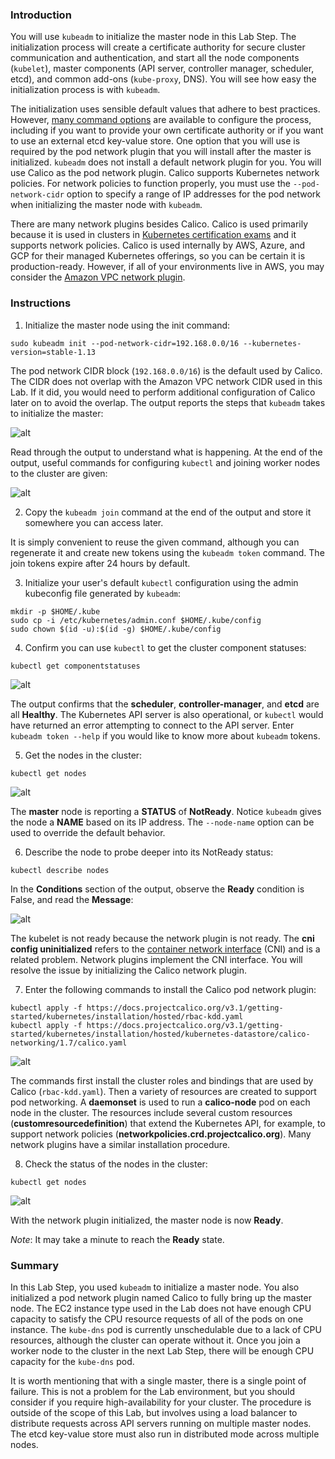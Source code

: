 ### Introduction

You will use  `kubeadm`  to initialize the master node in this Lab Step. The initialization process will create a certificate authority for secure cluster communication and authentication, and start all the node components (`kubelet`), master components (API server, controller manager, scheduler, etcd), and common add-ons (`kube-proxy`, DNS). You will see how easy the initialization process is with  `kubeadm`.

The initialization uses sensible default values that adhere to best practices. However,  [many command options](https://kubernetes.io/docs/reference/setup-tools/kubeadm/kubeadm-init/#options)  are available to configure the process, including if you want to provide your own certificate authority or if you want to use an external etcd key-value store. One option that you will use is required by the pod network plugin that you will install after the master is initialized.  `kubeadm`  does not install a default network plugin for you. You will use Calico as the pod network plugin. Calico supports Kubernetes network policies. For network policies to function properly, you must use the  `--pod-network-cidr` option to specify a range of IP addresses for the pod network when initializing the master node with  `kubeadm`.

There are many network plugins besides Calico. Calico is used primarily because it is used in clusters in  [Kubernetes certification exams](https://www.cncf.io/certification/tips) and it supports network policies. Calico is used internally by AWS, Azure, and GCP for their managed Kubernetes offerings, so you can be certain it is production-ready. However, if all of your environments live in AWS, you may consider the  [Amazon VPC network plugin](https://github.com/aws/amazon-vpc-cni-k8s).

### Instructions

1. Initialize the master node using the init command:

```
sudo kubeadm init --pod-network-cidr=192.168.0.0/16 --kubernetes-version=stable-1.13
```

The pod network CIDR block (`192.168.0.0/16`) is the default used by Calico. The CIDR does not overlap with the Amazon VPC network CIDR used in this Lab. If it did, you would need to perform additional configuration of Calico later on to avoid the overlap. The output reports the steps that  `kubeadm`  takes to initialize the master:

![alt](https://assets.cloudacademy.com/bakery/media/uploads/blobid0-34d5b9c2-4115-4a73-a460-abb46627481b.png)

Read through the output to understand what is happening. At the end of the output, useful commands for configuring  `kubectl`  and joining worker nodes to the cluster are given:

![alt](https://assets.cloudacademy.com/bakery/media/uploads/blobid2-b5cc12f2-118e-4ef1-a46c-48b4aa400604.png)

2. Copy the `kubeadm join`  command at the end of the output and store it somewhere you can access later.

It is simply convenient to reuse the given command, although you can regenerate it and create new tokens using the  `kubeadm token`  command. The join tokens expire after 24 hours by default.

3. Initialize your user's default  `kubectl`  configuration using the admin kubeconfig file generated by  `kubeadm`:
```
mkdir -p $HOME/.kube  
sudo cp -i /etc/kubernetes/admin.conf $HOME/.kube/config  
sudo chown $(id -u):$(id -g) $HOME/.kube/config
```
4. Confirm you can use  `kubectl`  to get the cluster component statuses:
```
kubectl get componentstatuses
```
![alt](https://assets.cloudacademy.com/bakery/media/uploads/blobid3-0d4007ff-ed92-443c-9316-0fd81fba3d8c.png)

The output confirms that the **scheduler**, **controller-manager**, and **etcd**  are all **Healthy**. The Kubernetes API server is also operational, or  `kubectl`  would have returned an error attempting to connect to the API server. Enter `kubeadm token --help` if you would like to know more about  `kubeadm`  tokens.

5. Get the nodes in the cluster:
```
kubectl get nodes
```
![alt](https://assets.cloudacademy.com/bakery/media/uploads/blobid0-f6762772-9513-43e6-8c5a-a84b699e17d8.png)

The **master**  node is reporting a **STATUS**  of **NotReady**. Notice  `kubeadm`  gives the node a **NAME**  based on its IP address. The  `--node-name`  option can be used to override the default behavior.

6. Describe the node to probe deeper into its NotReady status:
```
kubectl describe nodes
```
In the **Conditions**  section of the output, observe the **Ready**  condition is False, and read the  **Message**:

![alt](https://assets.cloudacademy.com/bakery/media/uploads/blobid1-d8ee6f87-173d-4642-8516-30070b51b7b2.png)

The kubelet is not ready because the network plugin is not ready. The **cni config uninitialized** refers to the  [container network interface](https://github.com/containernetworking/cni)  (CNI) and is a related problem. Network plugins implement the CNI interface. You will resolve the issue by initializing the Calico network plugin.

7. Enter the following commands to install the Calico pod network plugin:
```
kubectl apply -f https://docs.projectcalico.org/v3.1/getting-started/kubernetes/installation/hosted/rbac-kdd.yaml  
kubectl apply -f https://docs.projectcalico.org/v3.1/getting-started/kubernetes/installation/hosted/kubernetes-datastore/calico-networking/1.7/calico.yaml
```
![alt](https://assets.cloudacademy.com/bakery/media/uploads/blobid1-fd3031e3-e826-4c65-b1a3-5fd74b741261.png)

The commands first install the cluster roles and bindings that are used by Calico (`rbac-kdd.yaml`). Then a variety of resources are created to support pod networking. A  **daemonset**  is used to run a  **calico-node**  pod on each node in the cluster. The resources include several custom resources (**customresourcedefinition**) that extend the Kubernetes API, for example, to support network policies (**networkpolicies.crd.projectcalico.org**). Many network plugins have a similar installation procedure.

8. Check the status of the nodes in the cluster:
```
kubectl get nodes
```
![alt](https://assets.cloudacademy.com/bakery/media/uploads/blobid2-3c1ee2c7-8b6b-4605-b633-4564a12fc6bc.png)

With the network plugin initialized, the master node is now **Ready**.

_Note_: It may take a minute to reach the **Ready** state.

### Summary

In this Lab Step, you used  `kubeadm`  to initialize a master node. You also initialized a pod network plugin named Calico to fully bring up the master node. The EC2 instance type used in the Lab does not have enough CPU capacity to satisfy the CPU resource requests of all of the pods on one instance. The  `kube-dns`  pod is currently unschedulable due to a lack of CPU resources, although the cluster can operate without it. Once you join a worker node to the cluster in the next Lab Step, there will be enough CPU capacity for the  `kube-dns`  pod.

It is worth mentioning that with a single master, there is a single point of failure. This is not a problem for the Lab environment, but you should consider if you require high-availability for your cluster. The procedure is outside of the scope of this Lab, but involves using a load balancer to distribute requests across API servers running on multiple master nodes. The etcd key-value store must also run in distributed mode across multiple nodes.
